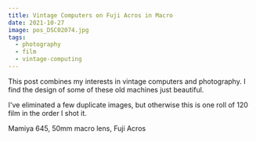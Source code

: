 ```yaml
---
title: Vintage Computers on Fuji Acros in Macro
date: 2021-10-27
image: pos_DSC02074.jpg
tags:
  - photography
  - film
  - vintage-computing
---
```


This post combines my interests in vintage computers and photography.  I find the design of some of these old machines just beautiful.

I've eliminated a few duplicate images, but otherwise this is one roll of 120 film in the order I shot it.

<v-img src="pos_DSC02063.jpg" alt="bar" :dirp="dir"></v-img>
<v-img src="pos_DSC02064.jpg" alt="bar" :dirp="dir"></v-img>
<v-img src="pos_DSC02065.jpg" alt="bar" :dirp="dir"></v-img>
<v-img src="pos_DSC02066.jpg" alt="bar" :dirp="dir"></v-img>
<v-img src="pos_DSC02067.jpg" alt="bar" :dirp="dir"></v-img>
<v-img src="pos_DSC02068.jpg" alt="bar" :dirp="dir"></v-img>
<v-img src="pos_DSC02069.jpg" alt="bar" :dirp="dir"></v-img>
<v-img src="pos_DSC02071.jpg" alt="bar" :dirp="dir"></v-img>
<v-img src="pos_DSC02072.jpg" alt="bar" :dirp="dir"></v-img>
<v-img src="pos_DSC02073.jpg" alt="bar" :dirp="dir"></v-img>
<v-img src="pos_DSC02074.jpg" alt="bar" :dirp="dir"></v-img>
<v-img src="pos_DSC02075.jpg" alt="bar" :dirp="dir"></v-img>
<v-img src="pos_DSC02077.jpg" alt="bar" :dirp="dir"></v-img>

Mamiya 645, 50mm macro lens, Fuji Acros